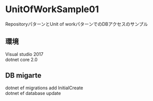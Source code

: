 # UnitOfWorkSample01

RepositoryパターンとUnit of workパターンでのDBアクセスのサンプル  

## 環境
Visual studio 2017  
dotnet core 2.0

## DB migarte  
dotnet ef migrations add InitialCreate  
dotnet ef database update  
